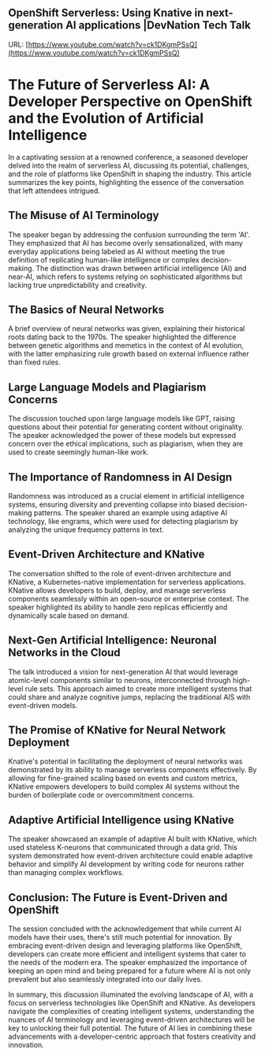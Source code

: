 ## OpenShift Serverless: Using Knative in next-generation AI applications |DevNation Tech Talk

URL: [https://www.youtube.com/watch?v=ck1DKgmPSsQ](https://www.youtube.com/watch?v=ck1DKgmPSsQ)

# The Future of Serverless AI: A Developer Perspective on OpenShift and the Evolution of Artificial Intelligence

In a captivating session at a renowned conference, a seasoned developer delved into the realm of serverless AI, discussing its potential, challenges, and the role of platforms like OpenShift in shaping the industry. This article summarizes the key points, highlighting the essence of the conversation that left attendees intrigued.

## The Misuse of AI Terminology

The speaker began by addressing the confusion surrounding the term 'AI'. They emphasized that AI has become overly sensationalized, with many everyday applications being labeled as AI without meeting the true definition of replicating human-like intelligence or complex decision-making. The distinction was drawn between artificial intelligence (AI) and near-AI, which refers to systems relying on sophisticated algorithms but lacking true unpredictability and creativity.

## The Basics of Neural Networks

A brief overview of neural networks was given, explaining their historical roots dating back to the 1970s. The speaker highlighted the difference between genetic algorithms and memetics in the context of AI evolution, with the latter emphasizing rule growth based on external influence rather than fixed rules.

## Large Language Models and Plagiarism Concerns

The discussion touched upon large language models like GPT, raising questions about their potential for generating content without originality. The speaker acknowledged the power of these models but expressed concern over the ethical implications, such as plagiarism, when they are used to create seemingly human-like work.

## The Importance of Randomness in AI Design

Randomness was introduced as a crucial element in artificial intelligence systems, ensuring diversity and preventing collapse into biased decision-making patterns. The speaker shared an example using adaptive AI technology, like engrams, which were used for detecting plagiarism by analyzing the unique frequency patterns in text.

## Event-Driven Architecture and KNative

The conversation shifted to the role of event-driven architecture and KNative, a Kubernetes-native implementation for serverless applications. KNative allows developers to build, deploy, and manage serverless components seamlessly within an open-source or enterprise context. The speaker highlighted its ability to handle zero replicas efficiently and dynamically scale based on demand.

## Next-Gen Artificial Intelligence: Neuronal Networks in the Cloud

The talk introduced a vision for next-generation AI that would leverage atomic-level components similar to neurons, interconnected through high-level rule sets. This approach aimed to create more intelligent systems that could share and analyze cognitive jumps, replacing the traditional AIS with event-driven models.

## The Promise of KNative for Neural Network Deployment

Knative's potential in facilitating the deployment of neural networks was demonstrated by its ability to manage serverless components effectively. By allowing for fine-grained scaling based on events and custom metrics, KNative empowers developers to build complex AI systems without the burden of boilerplate code or overcommitment concerns.

## Adaptive Artificial Intelligence using KNative

The speaker showcased an example of adaptive AI built with KNative, which used stateless K-neurons that communicated through a data grid. This system demonstrated how event-driven architecture could enable adaptive behavior and simplify AI development by writing code for neurons rather than managing complex workflows.

## Conclusion: The Future is Event-Driven and OpenShift

The session concluded with the acknowledgement that while current AI models have their uses, there's still much potential for innovation. By embracing event-driven design and leveraging platforms like OpenShift, developers can create more efficient and intelligent systems that cater to the needs of the modern era. The speaker emphasized the importance of keeping an open mind and being prepared for a future where AI is not only prevalent but also seamlessly integrated into our daily lives.

In summary, this discussion illuminated the evolving landscape of AI, with a focus on serverless technologies like OpenShift and KNative. As developers navigate the complexities of creating intelligent systems, understanding the nuances of AI terminology and leveraging event-driven architectures will be key to unlocking their full potential. The future of AI lies in combining these advancements with a developer-centric approach that fosters creativity and innovation.